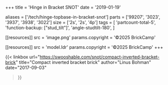 +++
title = 'Hinge in Bracket SNOT'
date  = '2019-01-19'

aliases = ['/tech/hinge-topbase-in-bracket-snot']
parts = ['99207', '3023', '3937', '3938', '3022']
size  = ['2s', '2s', '4p']
tags  = [
  'partcount-total-5',
  'function-backup: ["stud_tilt"]',
  'angle-studtilt-180',
]

[[resources]]
src              = 'image.png'
params.copyright = '©2025 BrickCamp'

[[resources]]
src              = 'model.ldr'
params.copyright = '©2025 BrickCamp'
+++

{{< linkbox
    url="https://swooshable.com/snot/compact-inverted-bracket-brick"
    title="Compact inverted bracket brick"
    author="Linus Bohman"
    date="2017-09-03"
>}}
